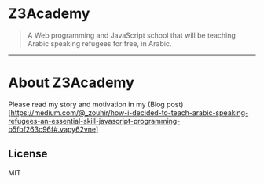 # Z3Academy

> A Web programming and JavaScript school that will be teaching Arabic speaking refugees for free, in Arabic.

---

# About Z3Academy

Please read my story and motivation in my (Blog post)[https://medium.com/@_zouhir/how-i-decided-to-teach-arabic-speaking-refugees-an-essential-skill-javascript-programming-b5fbf263c96f#.vapy62vne]



## License

MIT
